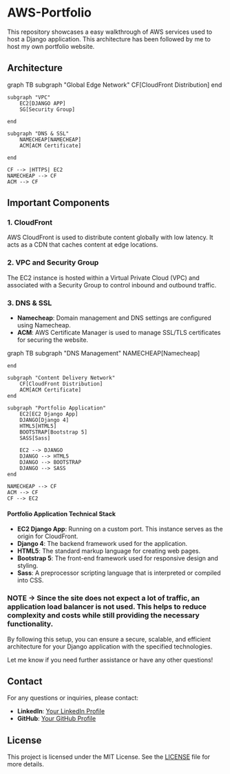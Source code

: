 

# AWS-Portfolio

This repository showcases a easy walkthrough of AWS services used to host a Django application. This architecture has been followed by me to host my own portfolio website. 

## Architecture

<script type="module">
  import mermaid from 'https://cdn.jsdelivr.net/npm/mermaid@9/dist/mermaid.esm.min.mjs';
  mermaid.initialize({startOnLoad:true});
</script>


<div class="mermaid">

  
graph TB
    subgraph "Global Edge Network"
        CF[CloudFront Distribution]
    end

    subgraph "VPC"
        EC2[DJANGO APP]
        SG[Security Group]
    
    end

    subgraph "DNS & SSL"
        NAMECHEAP[NAMECHEAP]
        ACM[ACM Certificate]
        
    end

    CF --> |HTTPS| EC2
    NAMECHEAP --> CF
    ACM --> CF

</div>


## Important Components

### 1. CloudFront
AWS CloudFront is used to distribute content globally with low latency. It acts as a CDN that caches content at edge locations.


### 2. VPC and Security Group
The EC2 instance is hosted within a Virtual Private Cloud (VPC) and associated with a Security Group to control inbound and outbound traffic.

### 3. DNS & SSL
- **Namecheap**: Domain management and DNS settings are configured using Namecheap.
- **ACM**: AWS Certificate Manager is used to manage SSL/TLS certificates for securing the website.

<div class ="mermaid">


graph TB
    subgraph "DNS Management"
        NAMECHEAP[Namecheap]
        
    end

    subgraph "Content Delivery Network"
        CF[CloudFront Distribution]
        ACM[ACM Certificate]
    end

    subgraph "Portfolio Application"
        EC2[EC2 Django App]
        DJANGO[Django 4]
        HTML5[HTML5]
        BOOTSTRAP[Bootstrap 5]
        SASS[Sass]
        
        EC2 --> DJANGO
        DJANGO --> HTML5
        DJANGO --> BOOTSTRAP
        DJANGO --> SASS
    end

    NAMECHEAP --> CF
    ACM --> CF
    CF --> EC2


</div>


#### Portfolio Application Technical Stack
- **EC2 Django App**: Running on a custom port. This instance serves as the origin for CloudFront.
- **Django 4**: The backend framework used for the application.
- **HTML5**: The standard markup language for creating web pages.
- **Bootstrap 5**: The front-end framework used for responsive design and styling.
- **Sass**: A preprocessor scripting language that is interpreted or compiled into CSS.



### NOTE -> Since the site does not expect a lot of traffic, an application load balancer is not used. This helps to reduce complexity and costs while still providing the necessary functionality.

By following this setup, you can ensure a secure, scalable, and efficient architecture for your Django application with the specified technologies.

Let me know if you need further assistance or have any other questions!

## Contact
For any questions or inquiries, please contact:

- **LinkedIn**: [Your LinkedIn Profile](https://www.linkedin.com/in/atharvack)
- **GitHub**: [Your GitHub Profile](https://github.com/atharvack)

## License
This project is licensed under the MIT License. See the [LICENSE](LICENSE) file for more details.


